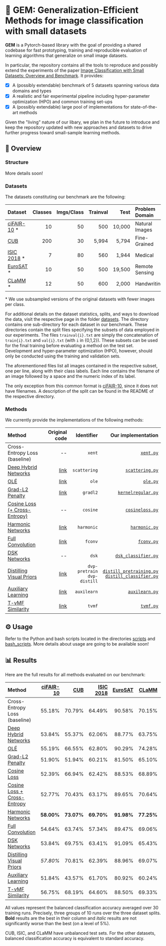 # :gem: GEM: Generalization-Efficient Methods for image classification with small datasets

**GEM** is a Pytorch-based library with the goal of providing a shared codebase for fast prototyping, training and reproducible evaluation of learning algorithms that generalize on small image datasets.

In particular, the repository contains all the tools to reproduce and possibly extend the experiments of the paper [Image Classification with Small Datasets: Overview and Benchmark](https://ieeexplore.ieee.org/abstract/document/9770050). It provides:

- [x] A (possibly extendable) benchmark of 5 datasets spanning various data domains and types
- [x] A realistic and fair experimental pipeline including hyper-parameter optimization (HPO) and common training set-ups
- [x] A (possibly extendable) large pool of implementations for state-of-the-art methods  

Given the "living" nature of our libary, we plan in the future to introduce and keep the repository updated with new approaches and datasets to drive further progress toward small-sample learning methods.

## :book: Overview

### Structure

More details soon!

### Datasets

The datasets constituting our benchmark are the following:

|      Dataset      | Classes | Imgs/Class | Trainval |  Test  | Problem Domain |   Data Type   |
|:------------------|--------:|-----------:|---------:|-------:|:---------------|:--------------|
| [ciFAIR-10][1] \* |      10 |         50 |      500 | 10,000 | Natural Images | RGB (32x32)   |
| [CUB][2]          |     200 |         30 |    5,994 |  5,794 | Fine-Grained   | RGB           |
| [ISIC 2018][3] \* |       7 |         80 |      560 |  1,944 | Medical        | RGB           |
| [EuroSAT][4] \*   |      10 |         50 |      500 | 19,500 | Remote Sensing | Multispectral |
| [CLaMM][5] \*     |      12 |         50 |      600 |  2,000 | Handwriting    | Grayscale     |

\* We use subsampled versions of the original datasets with fewer images per class.

For additional details on the dataset statistics, splits, and ways to download the data, visit the respective page in the folder [datasets](./datasets).
The directory contains one sub-directory for each dataset in our benchmark. These directories contain the split files specifying the subsets of data employed in our experiments. The files ```trainval{i}.txt``` are simply the concatenation of ```train{i}.txt``` and ```val{i}.txt``` (with ```i``` in {0,1,2}). These subsets can be used for the final training before evaluating a method on the test set. Development and hyper-parameter optimization (HPO), however, should only be conducted using the training and validation sets.

The aforementioned files list all images contained in the respective subset, one per line, along with their class labels. Each line contains the filename of an image followed by a space and the numeric index of its label.

The only exception from this common format is [ciFAIR-10](./datasets/cifair), since it does not have filenames. A description of the split can be found in the README of the respective directory.

### Methods

We currently provide the implementations of the following methods:

|                      Method                      | Original code            | Identifier         |  Our implementation                             | 
|:-------------------------------------------------|-------------------------:|-------------------:|------------------------------------------------:|
| Cross-Entropy Loss (baseline)                    |      --                  |```xent```          |[```xent.py```][xent.py]                         |
| [Deep Hybrid Networks][scattering]               |[link][scattering_code]   |```scattering```    |[```scattering.py```][scattering.py]             |
| [OLÉ][ole]                                       |[link][ole_code]          |```ole```           |[```ole.py```][ole.py]                           |
| [Grad-L2 Penalty][kernelregular]                 |[link][kernelregular_code]|```gradl2```        |[```kernelregular.py```][kernelregular.py]       |
| [Cosine Loss (+ Cross-Entropy)][cosineloss]      |--                        |```cosine```        |[```cosineloss.py```][cosineloss.py]             |
| [Harmonic Networks][harmonic]                    |[link][harmonic_code]     |```harmonic```      |[```harmonic.py```][harmonic.py]                 |
| [Full Convolution][fconv]                        |[link][fconv_code]        |```fconv```         |[```fconv.py```][fconv.py]                       |
| [DSK Networks][dsknet]                           |--                        |       ```dsk```    |[```dsk_classifier.py```][dsk_classifier.py]     |
| [Distilling Visual Priors][distill]              |[link][distill_code]      |```dvp-pretrain```<br>```dvp-distill```|[```distill_pretraining.py```][distill_pretraining.py]<br>[```distill_classifier.py```][distill_classifier.py]|  
| [Auxiliary Learning][auxilearn]                  |[link][auxilearn_code]    |```auxilearn```     |   [```auxilearn.py```][auxilearn.py]            |
| [T-vMF Similarity][tvmf]                         |[link][tvmf_code]         |```tvmf```          |   [```tvmf.py```][tvmf.py]                      |


## :gear: Usage

Refer to the Python and bash scripts located in the directories [scripts](./scripts) and [bash_scripts](./bash_scripts).
More details about usage are going to be available soon!

## :bar_chart: Results

Here are the full results for all methods evaluated on our benchmark:

|   Method                                  | [ciFAIR-10][1] |  [CUB][2]  | [ISIC 2018][3] | [EuroSAT][4] | [CLaMM][5] |    Avg.    |
|:------------------------------------------|---------------:|-----------:|---------------:|-------------:|-----------:|-----------:|
| Cross-Entropy Loss (baseline)             |       55.18%   |   70.79%   |       64.49%   |     90.58%   |   70.15%   |   70.24%   |
| [Deep Hybrid Networks][scattering]        |       53.84%   |   55.37%   |       62.06%   |     88.77%   |   63.75%   |   64.76%   |
| [OLÉ][ole]                                |       55.19%   |   66.55%   |       62.80%   |     90.29%   |   74.28%   |   69.82%   |
| [Grad-L2 Penalty][kernelregular]          |       51.90%   |   51.94%   |       60.21%   |     81.50%   |   65.10%   |   62.13%   |
| [Cosine Loss][cosineloss]                 |       52.39%   |   66.94%   |       62.42%   |     88.53%   |   68.89%   |   67.83%   |
| [Cosine Loss + Cross-Entropy][cosineloss] |       52.77%   |   70.43%   |       63.17%   |     89.65%   |   70.64%   |   69.33%   |
| [Harmonic Networks][harmonic]             |     **58.00%** | **73.07%** |     **69.70%** |   **91.98%** | **77.25%** | **74.00%** |
| [Full Convolution][fconv]                 |       54.64%   |   63.74%   |       57.34%   |     89.47%   |   69.06%   |   66.85%   |
| [DSK Networks][dsknet]                    |       53.84%   |   69.75%   |       63.41%   |     91.09%   |   65.43%   |   68.70%   |
| [Distilling Visual Priors][distill]       |      *57.80%*  |   70.81%   |       62.39%   |     88.96%   |   69.07%   |   69.81%   |
| [Auxiliary Learning][auxilearn]           |       51.84%   |   43.57%   |       61.70%   |     80.92%   |   60.24%   |   59.65%   |
| [T-vMF Similarity][tvmf]                  |       56.75%   |   68.19%   |       64.60%   |     88.50%   |   69.33%   |   69.47%   |

All values represent the balanced classification accuracy averaged over 30 training runs. Precisely, three groups of 10 runs over the three dataset splits.  
**Bold** results are the best in their column and *italic* results are not significantly worse than the best (on a level of 5%).

CUB, ISIC, and CLaMM have unbalanced test sets.
For the other datasets, balanced classification accuracy is equivalent to standard accuracy.


[1]: datasets/cifair
[2]: datasets/cub
[3]: datasets/isic2018
[4]: datasets/eurosat
[5]: datasets/clamm
[cosineloss]: https://arxiv.org/abs/1901.09054
[harmonic]: https://arxiv.org/abs/1905.00135
[kernelregular]: https://arxiv.org/abs/1810.00363
[scattering]: https://arxiv.org/abs/1703.08961
[distill]: https://arxiv.org/abs/2008.00261
[dsknet]: https://link.springer.com/chapter/10.1007%2F978-3-030-66096-3_35
[fconv]: https://arxiv.org/abs/2003.07064
[ole]: https://arxiv.org/abs/1712.01727
[auxilearn]: https://arxiv.org/abs/2007.02693
[tvmf]: https://openaccess.thecvf.com/content/CVPR2021/html/Kobayashi_T-vMF_Similarity_for_Regularizing_Intra-Class_Feature_Distribution_CVPR_2021_paper.html

[xent.py]: ./gem/pipelines/xent.py
[cosineloss.py]: ./gem/pipelines/cosineloss.py
[harmonic.py]: ./gem/pipelines/harmonic.py
[kernelregular.py]: ./gem/pipelines/kernelregular.py
[scattering.py]: ./gem/pipelines/scattering.py
[distill_pretraining.py]: ./gem/pipelines/distill_visual_priors/distill_pretraining.py
[distill_classifier.py]: ./gem/pipelines/distill_visual_priors/distill_classifier.py
[dsk_classifier.py]: ./gem/pipelines/dsk/dsk_classifier.py
[fconv.py]: ./gem/pipelines/fconv.py
[ole.py]: ./gem/pipelines/ole.py
[auxilearn.py]: ./gem/pipelines/auxilearn/auxilearn_classifier.py
[tvmf.py]: ./gem/pipelines/tvmf.py

[harmonic_code]: https://github.com/matej-ulicny/harmonic-networks
[kernelregular_code]: https://github.com/albietz/kernel_reg
[scattering_code]: https://github.com/edouardoyallon/scalingscattering
[distill_code]: https://github.com/DTennant/distill_visual_priors
[fconv_code]: https://github.com/oskyhn/CNNs-Without-Borders
[ole_code]: https://github.com/jlezama/OrthogonalLowrankEmbedding
[auxilearn_code]: https://github.com/AvivNavon/AuxiLearn
[tvmf_code]: https://github.com/tk1980/tvMF
